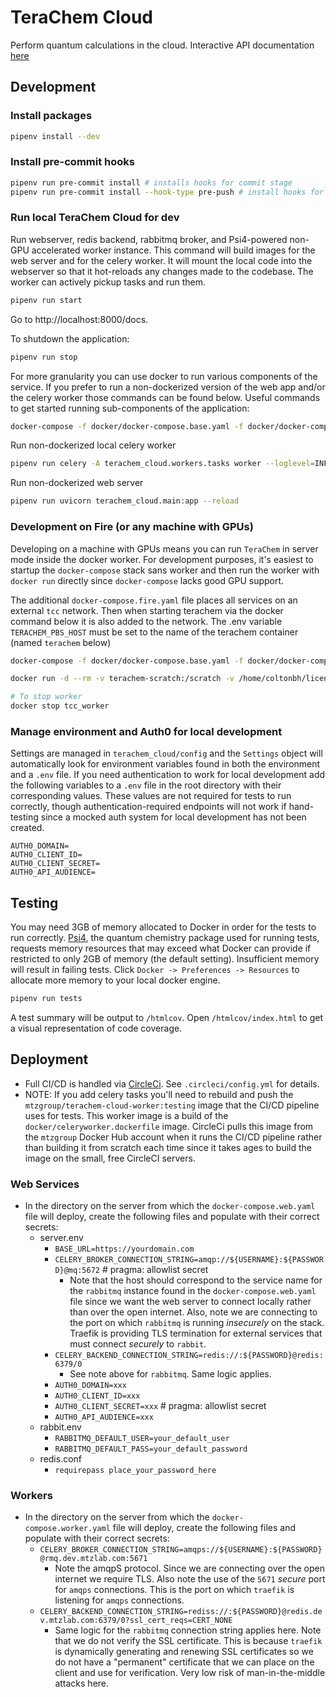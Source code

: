 # TeraChem Cloud

Perform quantum calculations in the cloud. Interactive API documentation [here](https://tccloud.mtzlab.com/docs)

## Development

### Install packages

```sh
pipenv install --dev
```

### Install pre-commit hooks

```sh
pipenv run pre-commit install # installs hooks for commit stage
pipenv run pre-commit install --hook-type pre-push # install hooks for push stage
```

### Run local TeraChem Cloud for dev

Run webserver, redis backend, rabbitmq broker, and Psi4-powered non-GPU accelerated worker instance. This command will build images for the web server and for the celery worker. It will mount the local code into the webserver so that it hot-reloads any changes made to the codebase. The worker can actively pickup tasks and run them.

```sh
pipenv run start
```

Go to http://localhost:8000/docs.

To shutdown the application:

```sh
pipenv run stop
```

For more granularity you can use docker to run various components of the service. If you prefer to run a non-dockerized version of the web app and/or the celery worker those commands can be found below. Useful commands to get started running sub-components of the application:

```sh
docker-compose -f docker/docker-compose.base.yaml -f docker/docker-compose.local.yaml up -d --build [service_of_interest]
```

Run non-dockerized local celery worker

```sh
pipenv run celery -A terachem_cloud.workers.tasks worker --loglevel=INFO
```

Run non-dockerized web server

```sh
pipenv run uvicorn terachem_cloud.main:app --reload
```

### Development on Fire (or any machine with GPUs)
Developing on a machine with GPUs means you can run `TeraChem` in server mode inside the docker worker. For development purposes, it's easiest to startup the `docker-compose` stack sans worker and then run the worker with `docker run` directly since `docker-compose` lacks good GPU support.

The additional `docker-compose.fire.yaml` file places all services on an external `tcc` network. Then when starting terachem via the docker command below it is also added to the network. The .env variable `TERACHEM_PBS_HOST` must be set to the name of the terachem container (named `terachem` below)

```sh
docker-compose -f docker/docker-compose.base.yaml -f docker/docker-compose.local.yaml -f docker/docker-compose.fire.yaml up -d --build web-server mq redis worker

docker run -d --rm -v terachem-scratch:/scratch -v /home/coltonbh/license.key:/terachem/license.key -p 11111:11111 --gpus '"device=0,1"' --network="tcc" --name terachem mtzgroup/terachem:1.9-2021.12-dev-arch-sm_52-sm_80 && docker logs terachem -f

# To stop worker
docker stop tcc_worker
```

### Manage environment and Auth0 for local development

Settings are managed in `terachem_cloud/config` and the `Settings` object will automatically look for environment variables found in both the environment and a `.env` file. If you need authentication to work for local development add the following variables to a `.env` file in the root directory with their corresponding values. These values are not required for tests to run correctly, though authentication-required endpoints will not work if hand-testing since a mocked auth system for local development has not been created.

```
AUTH0_DOMAIN=
AUTH0_CLIENT_ID=
AUTH0_CLIENT_SECRET=
AUTH0_API_AUDIENCE=
```

## Testing

You may need 3GB of memory allocated to Docker in order for the tests to run correctly. [Psi4](https://psicode.org), the quantum chemistry package used for running tests, requests memory resources that may exceed what Docker can provide if restricted to only 2GB of memory (the default setting). Insufficient memory will result in failing tests. Click `Docker -> Preferences -> Resources` to allocate more memory to your local docker engine.

```sh
pipenv run tests
```

A test summary will be output to `/htmlcov`. Open `/htmlcov/index.html` to get a visual representation of code coverage.

## Deployment

- Full CI/CD is handled via [CircleCi](https://circleci.com). See `.circleci/config.yml` for details.
- NOTE: If you add celery tasks you'll need to rebuild and push the `mtzgroup/terachem-cloud-worker:testing` image that the CI/CD pipeline uses for tests. This worker image is a build of the `docker/celeryworker.dockerfile` image. CircleCi pulls this image from the `mtzgroup` Docker Hub account when it runs the CI/CD pipeline rather than building it from scratch each time since it takes ages to build the image on the small, free CircleCI servers.

### Web Services

- In the directory on the server from which the `docker-compose.web.yaml` file will deploy, create the following files and populate with their correct secrets:
  - server.env
    - `BASE_URL=https://yourdomain.com`
    - `CELERY_BROKER_CONNECTION_STRING=amqp://${USERNAME}:${PASSWORD}@mq:5672` # pragma: allowlist secret
      - Note that the host should correspond to the service name for the `rabbitmq` instance found in the `docker-compose.web.yaml` file since we want the web server to connect locally rather than over the open internet. Also, note we are connecting to the port on which `rabbitmq` is running _insecurely_ on the stack. Traefik is providing TLS termination for external services that must connect _securely_ to `rabbit`.
    - `CELERY_BACKEND_CONNECTION_STRING=redis://:${PASSWORD}@redis:6379/0`
      - See note above for `rabbitmq`. Same logic applies.
    - `AUTH0_DOMAIN=xxx`
    - `AUTH0_CLIENT_ID=xxx`
    - `AUTH0_CLIENT_SECRET=xxx` # pragma: allowlist secret
    - `AUTH0_API_AUDIENCE=xxx`
  - rabbit.env
    - `RABBITMQ_DEFAULT_USER=your_default_user`
    - `RABBITMQ_DEFAULT_PASS=your_default_password`
  - redis.conf
    - `requirepass place_your_password_here`

### Workers

- In the directory on the server from which the `docker-compose.worker.yaml` file will deploy, create the following files and populate with their correct secrets:
  - `CELERY_BROKER_CONNECTION_STRING=amqps://${USERNAME}:${PASSWORD}@rmq.dev.mtzlab.com:5671`
    - Note the amqpS protocol. Since we are connecting over the open internet we require TLS. Also note the use of the `5671` *secure* port for `amqps` connections. This is the port on which `traefik` is listening for `amqps` connections.
  - `CELERY_BACKEND_CONNECTION_STRING=rediss://:${PASSWORD}@redis.dev.mtzlab.com:6379/0?ssl_cert_reqs=CERT_NONE`
    - Same logic for the `rabbitmq` connection string applies here. Note that we do not verify the SSL certificate. This is because `traefik` is dynamically generating and renewing SSL certificates so we do not have a "permanent" certificate that we can place on the client and use for verification. Very low risk of man-in-the-middle attacks here.
